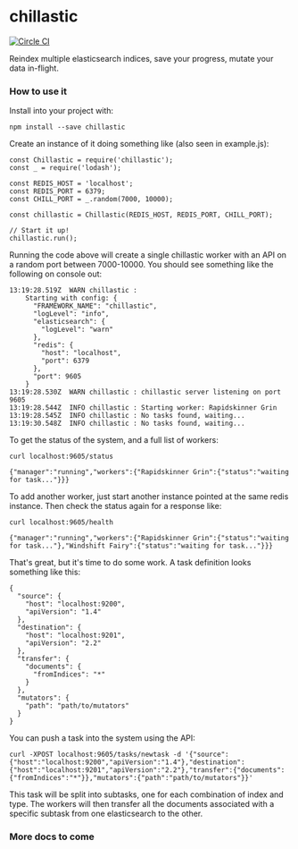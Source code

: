 # chillastic
[![Circle CI](https://circleci.com/gh/groupby/chillastic.svg?style=svg)](https://circleci.com/gh/groupby/chillastic)

Reindex multiple elasticsearch indices, save your progress, mutate your data in-flight.

### How to use it
Install into your project with:
```
npm install --save chillastic
```

Create an instance of it doing something like (also seen in example.js):
```
const Chillastic = require('chillastic');
const _ = require('lodash');

const REDIS_HOST = 'localhost';
const REDIS_PORT = 6379;
const CHILL_PORT = _.random(7000, 10000);

const chillastic = Chillastic(REDIS_HOST, REDIS_PORT, CHILL_PORT);

// Start it up!
chillastic.run();
```

Running the code above will create a single chillastic worker with an API on a random port between 7000-10000. You should see something like the following on console out:
```
13:19:28.519Z  WARN chillastic : 
    Starting with config: {
      "FRAMEWORK_NAME": "chillastic",
      "logLevel": "info",
      "elasticsearch": {
        "logLevel": "warn"
      },
      "redis": {
        "host": "localhost",
        "port": 6379
      },
      "port": 9605
    }
13:19:28.530Z  WARN chillastic : chillastic server listening on port 9605
13:19:28.544Z  INFO chillastic : Starting worker: Rapidskinner Grin
13:19:28.545Z  INFO chillastic : No tasks found, waiting...
13:19:30.548Z  INFO chillastic : No tasks found, waiting...
```

To get the status of the system, and a full list of workers:
```
curl localhost:9605/status

{"manager":"running","workers":{"Rapidskinner Grin":{"status":"waiting for task..."}}}
```

To add another worker, just start another instance pointed at the same redis instance. Then check the status again for a response like:
```
curl localhost:9605/health

{"manager":"running","workers":{"Rapidskinner Grin":{"status":"waiting for task..."},"Windshift Fairy":{"status":"waiting for task..."}}}
```

That's great, but it's time to do some work. A task definition looks something like this:
```
{
  "source": {
    "host": "localhost:9200",
    "apiVersion": "1.4"
  },
  "destination": {
    "host": "localhost:9201",
    "apiVersion": "2.2"
  },
  "transfer": {
    "documents": {
      "fromIndices": "*"
    }
  },
  "mutators": {
    "path": "path/to/mutators"
  }
}
```

You can push a task into the system using the API:
```
curl -XPOST localhost:9605/tasks/newtask -d '{"source":{"host":"localhost:9200","apiVersion":"1.4"},"destination":{"host":"localhost:9201","apiVersion":"2.2"},"transfer":{"documents":{"fromIndices":"*"}},"mutators":{"path":"path/to/mutators"}}'
```

This task will be split into subtasks, one for each combination of index and type. The workers will then transfer all the documents associated with a specific subtask from one elasticsearch to the other.

### More docs to come
